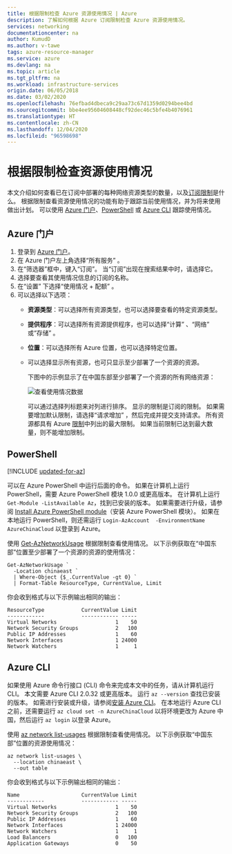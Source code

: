 ```yaml
---
title: 根据限制检查 Azure 资源使用情况 | Azure
description: 了解如何根据 Azure 订阅限制检查 Azure 资源使用情况。
services: networking
documentationcenter: na
author: KumudD
ms.author: v-tawe
tags: azure-resource-manager
ms.service: azure
ms.devlang: na
ms.topic: article
ms.tgt_pltfrm: na
ms.workload: infrastructure-services
origin.date: 06/05/2018
ms.date: 03/02/2020
ms.openlocfilehash: 76efbad4dbeca9c29aa73c67d1359d0294bee4bd
ms.sourcegitcommit: bbe4ee95604608448cf92dec46c5bfe4b4076961
ms.translationtype: HT
ms.contentlocale: zh-CN
ms.lasthandoff: 12/04/2020
ms.locfileid: "96598698"
---
```

# <a name="check-resource-usage-against-limits"></a>根据限制检查资源使用情况

本文介绍如何查看已在订阅中部署的每种网络资源类型的数量，以及[订阅限制](../azure-resource-manager/management/azure-subscription-service-limits.md?toc=%2fnetworking%2ftoc.json#networking-limits)是什么。 根据限制查看资源使用情况的功能有助于跟踪当前使用情况，并为将来使用做出计划。 可以使用 [Azure 门户](#azure-portal)、[PowerShell](#powershell) 或 [Azure CLI](#azure-cli) 跟踪使用情况。

## <a name="azure-portal"></a>Azure 门户

1. 登录到 [Azure 门户](https://portal.azure.cn)。
2. 在 Azure 门户左上角选择“所有服务”  。
3. 在“筛选器”框中，键入“订阅”。   当“订阅”出现在搜索结果中时，请选择它。 
4. 选择要查看其使用情况信息的订阅的名称。
5. 在“设置”  下选择“使用情况 + 配额”  。
6. 可以选择以下选项：
   - **资源类型**：可以选择所有资源类型，也可以选择要查看的特定资源类型。
   - **提供程序**：可以选择所有资源提供程序，也可以选择“计算”  、“网络”  或“存储”  。
   - **位置**：可以选择所有 Azure 位置，也可以选择特定位置。
   - 可以选择显示所有资源，也可只显示至少部署了一个资源的资源。

     下图中的示例显示了在中国东部至少部署了一个资源的所有网络资源：

       ![查看使用情况数据](./media/check-usage-against-limits/view-usage.png)

     可以通过选择列标题来对列进行排序。 显示的限制是订阅的限制。 如果需要增加默认限制，请选择“请求增加”  ，然后完成并提交支持请求。 所有资源都具有 Azure [限制](../azure-resource-manager/management/azure-subscription-service-limits.md?toc=%2fnetworking%2ftoc.json#networking-limits)中列出的最大限制。 如果当前限制已达到最大数量，则不能增加限制。

## <a name="powershell"></a>PowerShell

[!INCLUDE [updated-for-az](../../includes/updated-for-az.md)]

可以在 Azure PowerShell 中运行后面的命令。 如果在计算机上运行 PowerShell，需要 Azure PowerShell 模块 1.0.0 或更高版本。 在计算机上运行 `Get-Module -ListAvailable Az`，找到已安装的版本。 如果需要进行升级，请参阅 [Install Azure PowerShell module](https://docs.microsoft.com/powershell/azure/install-az-ps)（安装 Azure PowerShell 模块）。 如果在本地运行 PowerShell，则还需运行 `Login-AzAccount  -EnvironmentName AzureChinaCloud` 以登录到 Azure。

使用 [Get-AzNetworkUsage](https://docs.microsoft.com/powershell/module/az.network/get-aznetworkusage) 根据限制查看使用情况。 以下示例获取在“中国东部”位置至少部署了一个资源的资源的使用情况：

```azurepowershell
Get-AzNetworkUsage `
  -Location chinaeast `
  | Where-Object {$_.CurrentValue -gt 0} `
  | Format-Table ResourceType, CurrentValue, Limit
```

你会收到格式与以下示例输出相同的输出：

```output
ResourceType            CurrentValue Limit
------------            ------------ -----
Virtual Networks                   1    50
Network Security Groups            2   100
Public IP Addresses                1    60
Network Interfaces                 1 24000
Network Watchers                   1     1
```

## <a name="azure-cli"></a>Azure CLI

如果使用 Azure 命令行接口 (CLI) 命令来完成本文中的任务，请从计算机运行 CLI。 本文需要 Azure CLI 2.0.32 或更高版本。 运行 `az --version` 查找已安装的版本。 如需进行安装或升级，请参阅[安装 Azure CLI](/cli/install-azure-cli)。 在本地运行 Azure CLI 之前，还需要运行 `az cloud set -n AzureChinaCloud` 以将环境更改为 Azure 中国，然后运行 `az login` 以登录 Azure。

使用 [az network list-usages](/cli/network#az-network-list-usages) 根据限制查看使用情况。 以下示例获取“中国东部”位置的资源使用情况：

```azurecli
az network list-usages \
  --location chinaeast \
  --out table
```

你会收到格式与以下示例输出相同的输出：

```output
Name                    CurrentValue Limit
------------            ------------ -----
Virtual Networks                   1    50
Network Security Groups            2   100
Public IP Addresses                1    60
Network Interfaces                 1 24000
Network Watchers                   1     1
Load Balancers                     0   100
Application Gateways               0    50
```
